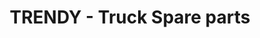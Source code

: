 ---
title: "TRENDY - Truck Spare parts"
url: /new-delhi/trendy-truck-spare-parts/
shop: car parts
---